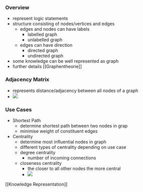 ### Overview
+ represent logic statements
+ structure consisting of nodes/vertices and edges
	+ edges and nodes can have labels
		+ labelled graph
		+ unlabelled graph
	+ edges can have direction
		+ directed graph
		+ undirected graph
+ some knowledge can be well represented as graph
+ further details [[Graphentheorie]]

### Adjacency Matrix
+ represents distance/adjacency between all nodes of a graph
+ ![](../../../z_images/Pasted%20image%2020220331095313.png)

### Use Cases
+ Shortest Path 
	+ determine shortest path between two nodes in grap
	+ minimise weight of constituent edges
+ Centrality
	+ determine most influential nodes in graph
	+ different types of centrality depending on use case
	+ degree centrality
		+ number of incoming connections
	+ closeness centrality
		+ the closer to all other nodes the more central
		+ ![](../../../z_images/Pasted%20image%2020220622174312.png)


[[Knowledge Representation]]